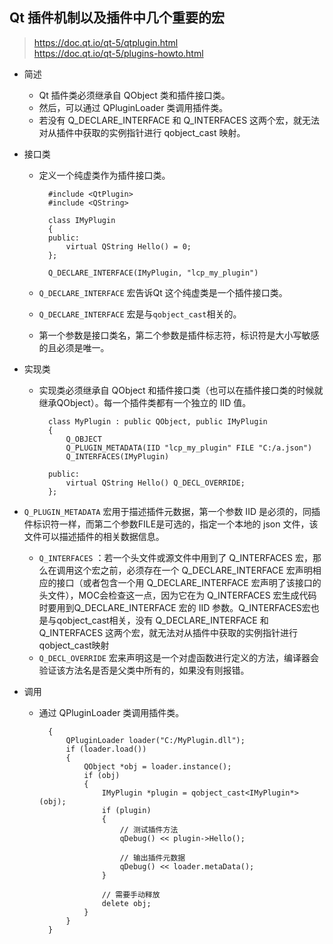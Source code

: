 ## Qt 插件机制以及插件中几个重要的宏
> https://doc.qt.io/qt-5/qtplugin.html  
> https://doc.qt.io/qt-5/plugins-howto.html

- 简述
	- Qt 插件类必须继承自 QObject 类和插件接口类。
	- 然后，可以通过 QPluginLoader 类调用插件类。
	- 若没有 Q_DECLARE_INTERFACE 和 Q_INTERFACES 这两个宏，就无法对从插件中获取的实例指针进行 qobject_cast 映射。
- 接口类
	- 定义一个纯虚类作为插件接口类。

            #include <QtPlugin>    
            #include <QString>    

            class IMyPlugin    
            {    
            public:    
                virtual QString Hello() = 0;    
            };    

            Q_DECLARE_INTERFACE(IMyPlugin, "lcp_my_plugin")  
	- `Q_DECLARE_INTERFACE` 宏告诉Qt 这个纯虚类是一个插件接口类。
	- `Q_DECLARE_INTERFACE` 宏是与`qobject_cast`相关的。
	- 第一个参数是接口类名，第二个参数是插件标志符，标识符是大小写敏感的且必须是唯一。
- 实现类 
	- 实现类必须继承自 QObject 和插件接口类（也可以在插件接口类的时候就继承QObject）。每一个插件类都有一个独立的 IID 值。
	
    		class MyPlugin : public QObject, public IMyPlugin    
            {    
                Q_OBJECT    
                Q_PLUGIN_METADATA(IID "lcp_my_plugin" FILE "C:/a.json")    
                Q_INTERFACES(IMyPlugin)    

            public:    
                virtual QString Hello() Q_DECL_OVERRIDE;    
            };  
- `Q_PLUGIN_METADATA` 宏用于描述插件元数据，第一个参数 IID 是必须的，同插件标识符一样，而第二个参数FILE是可选的，指定一个本地的 json 文件，该文件可以描述插件的相关数据信息。

	- `Q_INTERFACES` ：若一个头文件或源文件中用到了 Q_INTERFACES 宏，那么在调用这个宏之前，必须存在一个 Q_DECLARE_INTERFACE 宏声明相应的接口（或者包含一个用 Q_DECLARE_INTERFACE 宏声明了该接口的头文件），MOC会检查这一点，因为它在为 Q_INTERFACES 宏生成代码时要用到Q_DECLARE_INTERFACE 宏的 IID 参数。Q_INTERFACES宏也是与qobject_cast相关，没有 Q_DECLARE_INTERFACE 和 Q_INTERFACES 这两个宏，就无法对从插件中获取的实例指针进行qobject_cast映射
	- `Q_DECL_OVERRIDE` 宏来声明这是一个对虚函数进行定义的方法，编译器会验证该方法名是否是父类中所有的，如果没有则报错。
- 调用
	- 通过 QPluginLoader 类调用插件类。

            {  
                QPluginLoader loader("C:/MyPlugin.dll");    
                if (loader.load())    
                {    
                    QObject *obj = loader.instance();    
                    if (obj)    
                    {    
                        IMyPlugin *plugin = qobject_cast<IMyPlugin*>(obj);    
                        if (plugin)    
                        {    
                            // 测试插件方法    
                            qDebug() << plugin->Hello();    

                            // 输出插件元数据    
                            qDebug() << loader.metaData();    
                        }    

                        // 需要手动释放    
                        delete obj;    
                    }    
                }    
            }  